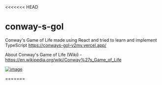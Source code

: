 <<<<<<< HEAD
# conway-s-gol
Conway's Game of Life made using React and tried to learn and implement TypeScript
https://conways-gol-v2mv.vercel.app/

About Conway's Game of Life (Wiki) - https://en.wikipedia.org/wiki/Conway%27s_Game_of_Life

[![image](https://github.com/user-attachments/assets/e357e0d8-ad39-4017-a9eb-dc199928ffae)](https://s5.ezgif.com/tmp/ezgif-5cf077136ff667.gif)

=======




